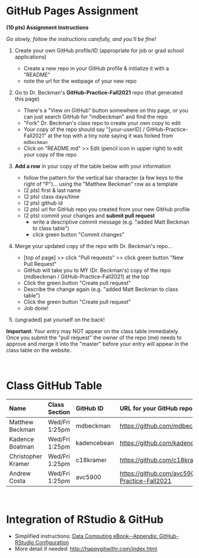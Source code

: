 
# GitHub Pages Assignment

**(10 pts) Assignment Instructions**

*Go slowly, follow the instructions carefully, and you'll be fine!*

1. Create your own GitHub profile/ID (appropriate for job or grad school applications)  
    - Create a new repo in your GitHub profile & initialize it with a "README"
    - note the url for the webpage of your new repo
2. Go to Dr. Beckman's **GitHub-Practice-Fall2021** repo (that generated this page)  
    - There's a "View on GitHub" button somewhere on this page, or you can just search GitHub for "mdbeckman" and find the repo
    - "Fork" Dr. Beckman's class repo to create your own copy to edit
    - Your copy of the repo should say "[your-userID] / GitHub-Practice-Fall2021" at the top with a tiny note saying it was forked from `mdbeckman`
    - Click on "README.md" >> Edit (pencil icon in upper right) to edit your copy of the repo
3. **Add a row** in your copy of the table below with your information 
    - follow the pattern for the vertical bar character (a few keys to the right of "P")... using the "Matthew Beckman" row as a template
    - (2 pts) first & last name  
    - (2 pts) class days/time
    - (2 pts) github id  
    - (2 pts) url for GitHub repo you created from your new GitHub profile
    - (2 pts) commit your changes and **submit pull request**
        - write a descriptive commit message (e.g. "added Matt Beckman to class table")
        - click green button "Commit changes"

4. Merge your updated copy of the repo with Dr. Beckman's repo...
    - [top of page] >> click "Pull requests" >> click green button "New Pull Request"
    - GitHub will take you to MY (Dr. Beckman's) copy of the repo (mdbeckman / GitHub-Practice-Fall2021) at the top
    - Click the green button "Create pull request"
    - Describe the change again (e.g. "added Matt Beckman to class table")
    - Click the green button "Create pull request"
    - Job done!
5. (ungraded) pat yourself on the back!
 
**Important**: Your entry may NOT appear on the class table immediately.  Once you submit the "pull request" the owner of the repo (me) needs to approve and merge it into the "master" before your entry will appear in the class table on the website. 

<br>


# Class GitHub Table 

| Name                    | Class Section     | GitHub ID            | URL for your GitHub repo                                 |  
|:------------------------|:------------------|:---------------------|:---------------------------------------------------------|  
| Matthew Beckman         | Wed/Fri 1:25pm    | mdbeckman            | https://github.com/mdbeckman/dcData                      |  
| Kadence Boatman         | Wed/Fri 1:25pm    | kadencebean          | https://github.com/kadencebean/test                      |
| Christopher Kramer      | Wed/Fri 1:25pm    | c18kramer            | https://github.com/c18kramer/introtogithub               |  
| Andrew Costa            | Wed/Fri 1:25pm    | avc5900              | https://github.com/avc5900/GitHub-Practice-Fall2021      |




<br>

# Integration of RStudio & GitHub

- Simplified instructions: [Data Computing eBook--Appendix: GitHub-RStudio Configuration](https://dtkaplan.github.io/DataComputingEbook/appendix-github-rstudio-configuration.html#appendix-github-rstudio-configuration)  
- More detail if needed: <http://happygitwithr.com/index.html>

